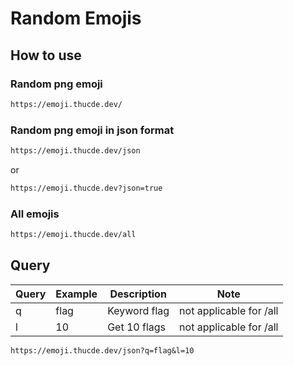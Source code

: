 ﻿# Random Emojis

## How to use

### Random png emoji

```txt
https://emoji.thucde.dev/
```

### Random png emoji in json format

```txt
https://emoji.thucde.dev/json
```

or

```txt
https://emoji.thucde.dev?json=true
```

### All emojis

```txt
https://emoji.thucde.dev/all
```

## Query
| Query | Example | Description  | Note                    |
| ----- | ------- | ------------ | ----------------------- |
| q     | flag    | Keyword flag | not applicable for /all |
| l     | 10      | Get 10 flags | not applicable for /all |

```txt
https://emoji.thucde.dev/json?q=flag&l=10
```
